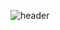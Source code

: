 ![header](https://capsule-render.vercel.app/api?type=Waving&reversal&true&color=gradient&customColorList=4,6,7,8,24,30,30,30,30&height=400&section=header&text=Hello&nbsp;&nbsp;&nbsp;&nbsp;&nbsp;&nbsp;&nbsp;&nbsp;&nbsp;&nbsp;World!&fontSize=100&desc=Limemun's%20Idea&descSize=30&descAlign=47&descAlignY=67&animation=fadeIn)
